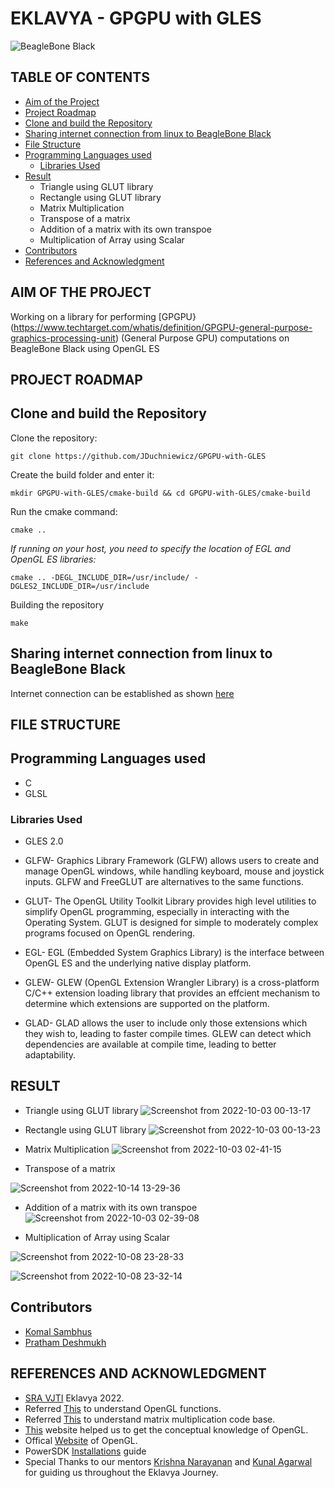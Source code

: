# EKLAVYA - GPGPU with GLES 

![BeagleBone Black](https://beagleboard.org/static/ti/product_detail_black_sm.jpg)

## TABLE OF CONTENTS
 * [Aim of the Project](https://github.com/Pratham-Bot/GPGPU-with-GLES#aim-of-the-project)
 * [Project Roadmap](https://github.com/Pratham-Bot/GPGPU-with-GLES#project-roadmap)
 * [Clone and build the Repository](https://github.com/Pratham-Bot/GPGPU-with-GLES#clone-and-build-the-repository)
 * [Sharing internet connection from linux to BeagleBone Black](https://github.com/Pratham-Bot/GPGPU-with-GLES#sharing-internet-connection-from-linux-to-beaglebone-black)
 * [File Structure](https://github.com/Pratham-Bot/GPGPU-with-GLES#file-structure)
 * [Programming Languages used](https://github.com/Pratham-Bot/GPGPU-with-GLES#programming-languages-used)
      * [Libraries Used](https://github.com/Pratham-Bot/GPGPU-with-GLES#libraries-used)
 * [Result](https://github.com/Pratham-Bot/GPGPU-with-GLES#result)
     * Triangle using GLUT library
     * Rectangle using GLUT library
     * Matrix Multiplication
     * Transpose of a matrix
     * Addition of a matrix with its own transpoe
     * Multiplication of Array using Scalar
  * [Contributors](https://github.com/Pratham-Bot/GPGPU-with-GLES#contributors)
  * [References and Acknowledgment](https://github.com/Pratham-Bot/GPGPU-with-GLES#references-and-acknowledgment)

## AIM OF THE PROJECT

Working on a library for performing [GPGPU}(https://www.techtarget.com/whatis/definition/GPGPU-general-purpose-graphics-processing-unit) (General Purpose GPU) computations on BeagleBone Black using OpenGL ES

## PROJECT ROADMAP

## Clone and build the Repository

Clone the repository:

`git clone https://github.com/JDuchniewicz/GPGPU-with-GLES`

Create the build folder and enter it:

`mkdir GPGPU-with-GLES/cmake-build && cd GPGPU-with-GLES/cmake-build`

Run the cmake command:

`cmake ..`

_If running on your host, you need to specify the location of EGL and OpenGL ES libraries:_

`cmake .. -DEGL_INCLUDE_DIR=/usr/include/ -DGLES2_INCLUDE_DIR=/usr/include`

Building the repository

`make`

## Sharing internet connection from linux to BeagleBone Black

 Internet connection can be established as shown [here](https://gist.github.com/pdp7/d2711b5ff1fbb000240bd8337b859412)
 
## FILE STRUCTURE
 
 
## Programming Languages used

* C
* GLSL

### Libraries Used
* GLES 2.0

* GLFW- Graphics Library Framework (GLFW) allows users to create and manage OpenGL windows, while handling keyboard, mouse and joystick inputs. GLFW and   FreeGLUT are alternatives to the same functions.

* GLUT- The OpenGL Utility Toolkit Library provides high level utilities to simplify OpenGL programming, especially in interacting with the Operating       System. GLUT is designed for simple to moderately complex programs focused on OpenGL rendering.

* EGL- EGL (Embedded System Graphics Library) is the interface between OpenGL ES and the underlying native display platform. 

* GLEW- GLEW (OpenGL Extension Wrangler Library) is a cross-platform C/C++ extension loading library that provides an effcient mechanism to determine       which extensions are supported on the platform.

* GLAD- GLAD allows the user to include only those extensions which they wish to, leading to faster compile times. GLEW can detect which dependencies are   available at compile time, leading to better adaptability.

## RESULT

* Triangle using GLUT library
![Screenshot from 2022-10-03 00-13-17](https://user-images.githubusercontent.com/103985810/194121880-65f25666-8654-4673-8b7b-87e90bc65775.png)

* Rectangle using GLUT library
![Screenshot from 2022-10-03 00-13-23](https://user-images.githubusercontent.com/103985810/194121950-34124aea-6552-40f1-9d03-28fdea2a3d71.png)

* Matrix Multiplication
![Screenshot from 2022-10-03 02-41-15](https://user-images.githubusercontent.com/103985810/194125209-19010c2f-f1f8-4629-b8b9-1a230740811d.png)

* Transpose of a matrix

![Screenshot from 2022-10-14 13-29-36](https://user-images.githubusercontent.com/103985810/195794471-b6f0fd97-3b53-448b-a9d6-b305726e1fcf.png)


* Addition of a matrix with its own transpoe
![Screenshot from 2022-10-03 02-39-08](https://user-images.githubusercontent.com/103985810/194125272-f3283282-d17c-40ed-acc5-f4029ab10f4b.png)

* Multiplication of Array using Scalar

![Screenshot from 2022-10-08 23-28-33](https://user-images.githubusercontent.com/103985810/195794821-7d23b2f8-c766-4a01-92c3-131dcee87eaf.png)

![Screenshot from 2022-10-08 23-32-14](https://user-images.githubusercontent.com/103985810/195794883-05a6f270-a580-49ad-b0c1-0d1b3a3d67c7.png)


## Contributors
* [Komal Sambhus](https://github.com/Komal0103)
* [Pratham Deshmukh](https://github.com/Pratham-Bot)


## REFERENCES AND ACKNOWLEDGMENT
* [SRA VJTI](https://sravjti.in/) Eklavya 2022.
* Referred [This](https://docs.gl/) to understand OpenGL functions.
* Referred [This](http://www.vizitsolutions.com/portfolio/webgl/gpgpu/matrixMultiplication.html) to understand matrix multiplication code base.
* [This]((https://learnopengl.com/Getting-started/OpenGL)) website helped us to get the conceptual knowledge of OpenGL.
* Offical [Website](https://learnopengl.com/Getting-started/OpenGL) of OpenGL.
* PowerSDK [Installations](https://jduchniewicz.github.io/gsoc2021-blog/_posts/2021-06-15-installing-powervr-sdk.html) guide
* Special Thanks to our mentors [Krishna Narayanan](https://github.com/Krishna-13-cyber) and [Kunal Agarwal](https://github.com/KunalA18) for guiding us throughout the Eklavya Journey.
